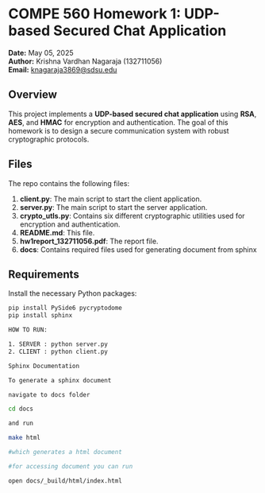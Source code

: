 # COMPE 560 Homework 1: UDP-based Secured Chat Application

**Date:** May 05, 2025  
**Author:** Krishna Vardhan Nagaraja (132711056)  
**Email:** knagaraja3869@sdsu.edu  

## Overview
This project implements a **UDP-based secured chat application** using **RSA**, **AES**, and **HMAC** for encryption and authentication. The goal of this homework is to design a secure communication system with robust cryptographic protocols.

## Files
The repo contains the following files:

1. **client.py**: The main script to start the client application.
2. **server.py**: The main script to start the server application.
3. **crypto_utls.py**: Contains six different cryptographic utilities used for encryption and authentication.
4. **README.md**: This file.
5. **hw1report_132711056.pdf**: The report file.
6. **docs**: Contains required files used for generating document from sphinx

## Requirements
Install the necessary Python packages:

```bash
pip install PySide6 pycryptodome
pip install sphinx

HOW TO RUN:

1. SERVER : python server.py
2. CLIENT : python client.py

Sphinx Documentation

To generate a sphinx document

navigate to docs folder

cd docs

and run 

make html 

#which generates a html document

#for accessing document you can run

open docs/_build/html/index.html 